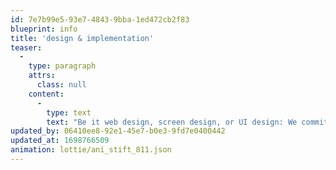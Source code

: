 ```yaml
---
id: 7e7b99e5-93e7-4843-9bba-1ed472cb2f83
blueprint: info
title: 'design & implementation'
teaser:
  -
    type: paragraph
    attrs:
      class: null
    content:
      -
        type: text
        text: "Be it web design, screen design, or UI design: We commit to pixel perfection. Whether you're looking to embrace the latest design trends or opt for a timeless, classic style, we can craft a visual language that aligns with your vision, whether it's based on existing designs or a brand-new creation."
updated_by: 06410ee8-92e1-45e7-b0e3-9fd7e0400442
updated_at: 1698766509
animation: lottie/ani_stift_811.json
---
```

